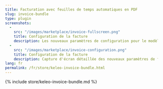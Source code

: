 ```yaml
---
title: Facturation avec feuilles de temps automatiques en PDF
slug: invoice-bundle
type: plugin
screenshots:
  - 
    src: "/images/marketplace/invoice-fullscreen.png"
    title: Configuration de la facture
    description: Les nouveaux paramètres de configuration pour le modèle d'exportation et la langue de format
  - 
    src: "/images/marketplace/invoice-configuration.png"
    title: Configuration de la facture
    description: Capture d'écran détaillée des nouveaux paramètres de facture pour la langue de format et le modèle d'exportation
lang: fr
permalink: /fr/store/keleo-invoice-bundle.html
---
```


{% include store/keleo-invoice-bundle.md %}
